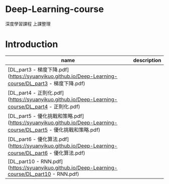 # Deep-Learning-course
深度學習課程 上課整理

# Introduction

|name|description|
|----|----|
|[DL_part3 - 梯度下降.pdf](https://syuanyikuo.github.io/Deep-Learning-course/DL_part3 - 梯度下降.pdf)||
|[DL_part4 - 正則化.pdf](https://syuanyikuo.github.io/Deep-Learning-course/DL_part4 - 正則化.pdf)||
|[DL_part5 - 優化挑戰和策略.pdf](https://syuanyikuo.github.io/Deep-Learning-course/DL_part5 - 優化挑戰和策略.pdf)||
|[DL_part6 - 優化算法.pdf](https://syuanyikuo.github.io/Deep-Learning-course/DL_part6 - 優化算法.pdf)||
|[DL_part10 - RNN.pdf](https://syuanyikuo.github.io/Deep-Learning-course/DL_part10 - RNN.pdf)||
